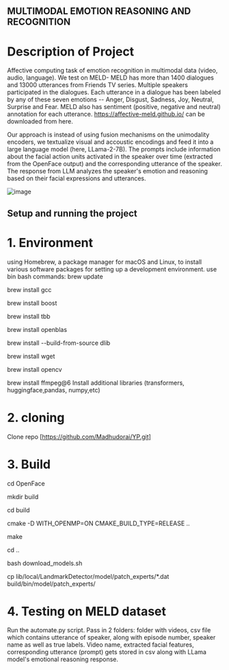 ## MULTIMODAL EMOTION REASONING AND RECOGNITION 

# Description of Project 
Affective computing task of emotion recognition in multimodal data (video, audio, language). We test on MELD- MELD has more than 1400 dialogues and 13000 utterances from Friends TV series. Multiple speakers participated in the dialogues. Each utterance in a dialogue has been labeled by any of these seven emotions -- Anger, Disgust, Sadness, Joy, Neutral, Surprise and Fear. MELD also has sentiment (positive, negative and neutral) annotation for each utterance. https://affective-meld.github.io/ can be downloaded from here. 

Our approach is instead of using fusion mechanisms on the unimodality encoders, we textualize visual and accoustic encodings and feed it into a large language model (here, LLama-2-7B). The prompts include information about the facial action units activated in the speaker over time (extracted from the OpenFace output) and the corresponding utterance of the speaker. The response from LLM analyzes the speaker's emotion and reasoning based on their facial expressions and utterances.

![image](https://github.com/user-attachments/assets/662684c6-38b8-4761-a738-897077799fe2)

## Setup and running the project 
# 1. Environment
using Homebrew, a package manager for macOS and Linux, to install various software packages for setting up a development environment. use bin bash commands:
brew update

brew install gcc 

brew install boost

brew install tbb

brew install openblas

brew install --build-from-source dlib

brew install wget

brew install opencv

brew install ffmpeg@6
Install additional libraries (transformers, huggingface,pandas, numpy,etc)

# 2. cloning
Clone repo [https://github.com/Madhudorai/YP.git] 

# 3. Build
cd OpenFace

mkdir build

cd build

cmake -D WITH_OPENMP=ON CMAKE_BUILD_TYPE=RELEASE .. 

make

cd ..

bash download_models.sh 

cp lib/local/LandmarkDetector/model/patch_experts/*.dat build/bin/model/patch_experts/

# 4. Testing on MELD dataset
Run the automate.py script. 
Pass in 2 folders: folder with videos, csv file which contains utterance of speaker, along with episode number, speaker name as well as true labels. Video name, extracted facial features, corresponding utterance (prompt) gets stored in csv along with LLama model's emotional reasoning response. 

